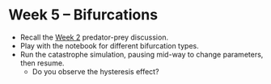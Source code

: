 # Week 5 – Bifurcations
* Recall the [Week 2](../Week_2) predator-prey discussion.
* Play with the notebook for different bifurcation types.
* Run the catastrophe simulation, pausing mid-way to change parameters, then resume.
  * Do you observe the hysteresis effect?
